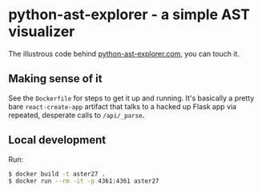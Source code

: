 # python-ast-explorer - a simple AST visualizer

The illustrous code behind [python-ast-explorer.com](https://python-ast-explorer.com), you can touch it.

## Making sense of it

See the `Dockerfile` for steps to get it up and running. It's basically a pretty bare `react-create-app` artifact that talks to a hacked up Flask app via repeated, desperate calls to `/api/_parse`.

## Local development

Run:
```bash
$ docker build -t aster27 .
$ docker run --rm -it -p 4361:4361 aster27
```
